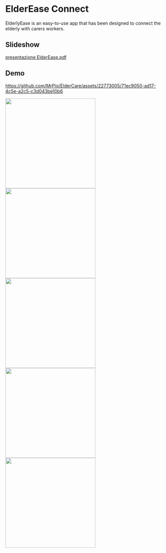# ElderEase Connect

ElderlyEase is an easy-to-use app that has been designed to connect the elderly with carers workers.

## Slideshow

[presentazione ElderEase.pdf](https://github.com/user-attachments/files/19349382/presentazione.ElderEase.pdf)

## Demo

https://github.com/MrPio/ElderCare/assets/22773005/71ec9050-ad17-4c5e-a2c5-c3d043be10b6

<div>
  <img src="https://github.com/MrPio/ElderCare/assets/22773005/33e82daa-de02-49d8-8abb-c88bfb9c5e51" width="280rem"></img>
  <img src="https://github.com/MrPio/ElderCare/assets/22773005/c7772186-ae9a-493c-8d59-ca5dd1580f70" width="280rem"></img>
  <img src="https://github.com/MrPio/ElderCare/assets/22773005/935b59f8-0ec8-485a-8c33-47f176c857d3" width="280rem"></img>
  <img src="https://github.com/MrPio/ElderCare/assets/22773005/76e85f99-4168-4d2f-8a45-ab8ed92ddd3b" width="280rem"></img>
  <img src="https://github.com/MrPio/ElderCare/assets/22773005/0c6a5597-1afd-4d96-b895-b20728986da8" width="280rem"></img>
</div>
